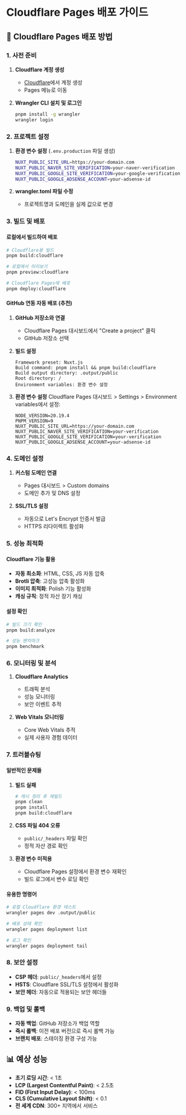 # Cloudflare Pages 배포 가이드

## 🚀 Cloudflare Pages 배포 방법

### 1. 사전 준비

1. **Cloudflare 계정 생성**
   - [Cloudflare](https://dash.cloudflare.com/)에서 계정 생성
   - Pages 메뉴로 이동

2. **Wrangler CLI 설치 및 로그인**
   ```bash
   pnpm install -g wrangler
   wrangler login
   ```

### 2. 프로젝트 설정

1. **환경 변수 설정** (`.env.production` 파일 생성)
   ```bash
   NUXT_PUBLIC_SITE_URL=https://your-domain.com
   NUXT_PUBLIC_NAVER_SITE_VERIFICATION=your-naver-verification
   NUXT_PUBLIC_GOOGLE_SITE_VERIFICATION=your-google-verification
   NUXT_PUBLIC_GOOGLE_ADSENSE_ACCOUNT=your-adsense-id
   ```

2. **wrangler.toml 파일 수정**
   - 프로젝트명과 도메인을 실제 값으로 변경

### 3. 빌드 및 배포

#### 로컬에서 빌드하여 배포
```bash
# Cloudflare용 빌드
pnpm build:cloudflare

# 로컬에서 미리보기
pnpm preview:cloudflare

# Cloudflare Pages에 배포
pnpm deploy:cloudflare
```

#### GitHub 연동 자동 배포 (추천)

1. **GitHub 저장소와 연결**
   - Cloudflare Pages 대시보드에서 "Create a project" 클릭
   - GitHub 저장소 선택

2. **빌드 설정**
   ```
   Framework preset: Nuxt.js
   Build command: pnpm install && pnpm build:cloudflare
   Build output directory: .output/public
   Root directory: /
   Environment variables: 환경 변수 설정
   ```

3. **환경 변수 설정**
   Cloudflare Pages 대시보드 > Settings > Environment variables에서 설정:
   ```
   NODE_VERSION=20.19.4
   PNPM_VERSION=9
   NUXT_PUBLIC_SITE_URL=https://your-domain.com
   NUXT_PUBLIC_NAVER_SITE_VERIFICATION=your-verification
   NUXT_PUBLIC_GOOGLE_SITE_VERIFICATION=your-verification
   NUXT_PUBLIC_GOOGLE_ADSENSE_ACCOUNT=your-adsense-id
   ```

### 4. 도메인 설정

1. **커스텀 도메인 연결**
   - Pages 대시보드 > Custom domains
   - 도메인 추가 및 DNS 설정

2. **SSL/TLS 설정**
   - 자동으로 Let's Encrypt 인증서 발급
   - HTTPS 리다이렉트 활성화

### 5. 성능 최적화

#### Cloudflare 기능 활용
- **자동 최소화**: HTML, CSS, JS 자동 압축
- **Brotli 압축**: 고성능 압축 활성화
- **이미지 최적화**: Polish 기능 활성화
- **캐싱 규칙**: 정적 자산 장기 캐싱

#### 설정 확인
```bash
# 빌드 크기 확인
pnpm build:analyze

# 성능 벤치마크
pnpm benchmark
```

### 6. 모니터링 및 분석

1. **Cloudflare Analytics**
   - 트래픽 분석
   - 성능 모니터링
   - 보안 이벤트 추적

2. **Web Vitals 모니터링**
   - Core Web Vitals 추적
   - 실제 사용자 경험 데이터

### 7. 트러블슈팅

#### 일반적인 문제들

1. **빌드 실패**
   ```bash
   # 캐시 정리 후 재빌드
   pnpm clean
   pnpm install
   pnpm build:cloudflare
   ```

2. **CSS 파일 404 오류**
   - `public/_headers` 파일 확인
   - 정적 자산 경로 확인

3. **환경 변수 미적용**
   - Cloudflare Pages 설정에서 환경 변수 재확인
   - 빌드 로그에서 변수 로딩 확인

#### 유용한 명령어
```bash
# 로컬 Cloudflare 환경 테스트
wrangler pages dev .output/public

# 배포 상태 확인
wrangler pages deployment list

# 로그 확인
wrangler pages deployment tail
```

### 8. 보안 설정

- **CSP 헤더**: `public/_headers`에서 설정
- **HSTS**: Cloudflare SSL/TLS 설정에서 활성화
- **보안 헤더**: 자동으로 적용되는 보안 헤더들

### 9. 백업 및 롤백

- **자동 백업**: GitHub 저장소가 백업 역할
- **즉시 롤백**: 이전 배포 버전으로 즉시 롤백 가능
- **브랜치 배포**: 스테이징 환경 구성 가능

## 📊 예상 성능

- **초기 로딩 시간**: < 1초
- **LCP (Largest Contentful Paint)**: < 2.5초  
- **FID (First Input Delay)**: < 100ms
- **CLS (Cumulative Layout Shift)**: < 0.1
- **전 세계 CDN**: 300+ 지역에서 서비스